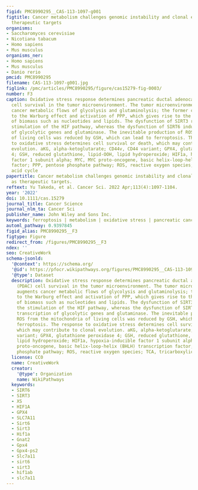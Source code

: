 ```yaml
---
figid: PMC8990295__CAS-113-1097-g001
figtitle: Cancer metabolism challenges genomic instability and clonal evolution as
  therapeutic targets
organisms:
- Saccharomyces cerevisiae
- Nicotiana tabacum
- Homo sapiens
- Mus musculus
organisms_ner:
- Homo sapiens
- Mus musculus
- Danio rerio
pmcid: PMC8990295
filename: CAS-113-1097-g001.jpg
figlink: /pmc/articles/PMC8990295/figure/cas15279-fig-0003/
number: F3
caption: Oxidative stress response determines pancreatic ductal adenocarcinoma (PDAC)
  cell survival in the tumor microenvironment. The tumor microenvironment augments
  cancer metabolic flows of glycolysis and glutaminolysis; the former contributes
  to the Warburg effect and activation of PPP, which gives rise to the production
  of biomass such as nucleotides and lipids. The dysfunction of SIRT3 results in the
  stimulation of the HIF pathway, whereas the dysfunction of SIRT6 induces the transcription
  of glycolytic genes and glutaminase. The inevitable production of ROS from the mitochondria
  of living cells was reduced by GSH, which can lead to ferroptosis. The response
  to oxidative stress determines cell survival or death, which may contribute to clonal
  evolution. aKG, alpha‐ketoglutarate; CD44v, CD44 variant; GPX4, glutathione peroxidase
  4; GSH, reduced glutathione, lipid‐OOH, lipid hydroperoxide; HIF1a, hypoxia‐inducible
  factor 1 subunit alpha; MYC, MYC proto‐oncogene, basic helix‐loop‐helix (BHLH) transcription
  factor; PPP, pentose phosphate pathway; ROS, reactive oxygen species; TCA, tricarboxylic
  acid cycle
papertitle: Cancer metabolism challenges genomic instability and clonal evolution
  as therapeutic targets.
reftext: Yu Takeda, et al. Cancer Sci. 2022 Apr;113(4):1097-1104.
year: '2022'
doi: 10.1111/cas.15279
journal_title: Cancer Science
journal_nlm_ta: Cancer Sci
publisher_name: John Wiley and Sons Inc.
keywords: ferroptosis | metabolism | oxidative stress | pancreatic cancer | sirtuins
automl_pathway: 0.9397845
figid_alias: PMC8990295__F3
figtype: Figure
redirect_from: /figures/PMC8990295__F3
ndex: ''
seo: CreativeWork
schema-jsonld:
  '@context': https://schema.org/
  '@id': https://pfocr.wikipathways.org/figures/PMC8990295__CAS-113-1097-g001.html
  '@type': Dataset
  description: Oxidative stress response determines pancreatic ductal adenocarcinoma
    (PDAC) cell survival in the tumor microenvironment. The tumor microenvironment
    augments cancer metabolic flows of glycolysis and glutaminolysis; the former contributes
    to the Warburg effect and activation of PPP, which gives rise to the production
    of biomass such as nucleotides and lipids. The dysfunction of SIRT3 results in
    the stimulation of the HIF pathway, whereas the dysfunction of SIRT6 induces the
    transcription of glycolytic genes and glutaminase. The inevitable production of
    ROS from the mitochondria of living cells was reduced by GSH, which can lead to
    ferroptosis. The response to oxidative stress determines cell survival or death,
    which may contribute to clonal evolution. aKG, alpha‐ketoglutarate; CD44v, CD44
    variant; GPX4, glutathione peroxidase 4; GSH, reduced glutathione, lipid‐OOH,
    lipid hydroperoxide; HIF1a, hypoxia‐inducible factor 1 subunit alpha; MYC, MYC
    proto‐oncogene, basic helix‐loop‐helix (BHLH) transcription factor; PPP, pentose
    phosphate pathway; ROS, reactive oxygen species; TCA, tricarboxylic acid cycle
  license: CC0
  name: CreativeWork
  creator:
    '@type': Organization
    name: WikiPathways
  keywords:
  - SIRT6
  - SIRT3
  - XS
  - HIF1A
  - GPX4
  - SLC7A11
  - Sirt6
  - Sirt3
  - Hif1a
  - Gnat2
  - Gpx4
  - Gpx4-ps2
  - Slc7a11
  - sirt6
  - sirt3
  - hif1ab
  - slc7a11
---
```

